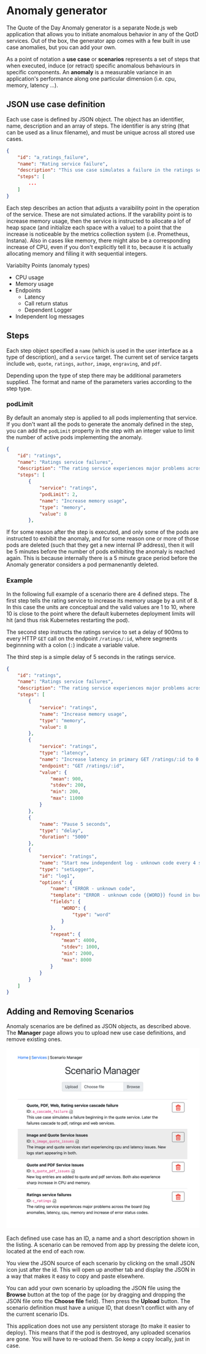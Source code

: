 # Anomaly generator

The Quote of the Day Anomaly generator is a separate Node.js web application that allows you to initiate anomalous behavior in any of the QotD services. Out of the box, the generator app comes with a few built in use case anomalies, but you can add your own.

As a point of notation a **use case** or **scenarios** represents a set of steps that when executed, induce (or retract) specific anomalous behaviours in specific components.  An **anomaly** is a measurable variance in an application's performance along one particular dimension (i.e. cpu, memory, latency ...).

## JSON use case definition

Each use case is defined by JSON object.  The object has an identifier, name, description and an array of steps.  The identifier is any string (that can be used as a linux filename), and must be unique across all stored use cases.

```JSON
{
    "id": "a_ratings_failure",
    "name": "Rating service failure",
    "description": "This use case simulates a failure in the ratings service.",
    "steps": [
        ...
    ]
}
```

Each step describes an action that adjusts a varaibility point in the operation of the service.  These are not simulated actions.  If the varability point is to increase memory usage, then the service is instructed to allocate a lof of heap space (and initialize each space with a value) to a point that the increase is noticeable by the metrics collection system (i.e. Prometheus, Instana).  Also in cases like memory, there might also be a corresponding increase of CPU, even if you don't explicitly tell it to, because it is actually allocating memory and filling it with sequential integers.

Variabilty Points (anomaly types)

- CPU usage
- Memory usage
- Endpoints
  - Latency
  - Call return status
  - Dependent Logger
- Independent log messages

## Steps

Each step object specified a `name` (which is used in the user interface as a type of description), and a `service` target.  The current set of service targets include `web`, `quote`, `ratings`, `author`, `image`, `engraving`, and `pdf`.  

Depending upon the type of step there may be additional parameters supplied.  The format and name of the parameters varies according to the step type.

### podLimit

By default an anomaly step is applied to all pods implementing that service.  If you don't want all the pods to generate the anomaly defined in the step, you can add the `podLimit` property in the step with an integer value to limit the number of active pods implementing the anomaly.

```JSON
{
    "id": "ratings",
    "name": "Ratings service failures",
    "description": "The rating service experiences major problems across the board (log anomalies, latency, cpu, memory and increase of error status codes.",
    "steps": [
        {
            "service": "ratings",
            "podLimit": 2,
            "name": "Increase memory usage",
            "type": "memory",
            "value": 8
        },
```

If for some reason after the step is executed, and only some of the pods are instructed to exhibit the anomaly, and for some reason one or more of those pods are deleted (such that they get a new internal IP address), then it will be 5 minutes before the number of pods exhibiting the anomaly is reached again.  This is because internally there is a 5 minute grace period before the Anomaly generator considers a pod permanenantly deleted. 

### Example

In the following full example of a scenario there are 4 defined steps.  The first step tells the rating service to increase its memory usage by a unit of 8.  In this case the units are conceptual and the valid values are 1 to 10, where 10 is close to the point where the default kubernetes deployment limits will hit (and thus risk Kubernetes restarting the pod).

The second step instructs the ratings service to set a delay of 900ms to every HTTP `GET` call on the endpoint `/ratings/:id`, where segments beginnning with a colon (`:`) indicate a variable value.  

The third step is a simple delay of 5 seconds in the ratings service.


```JSON
{
    "id": "ratings",
    "name": "Ratings service failures",
    "description": "The rating service experiences major problems across the board (log anomalies, latency, cpu, memory and increase of error status codes.",
    "steps": [
        {
            "service": "ratings",
            "name": "Increase memory usage",
            "type": "memory",
            "value": 8
        },
        {
            "service": "ratings",
            "type": "latency",
            "name": "Increase latency in primary GET /ratings/:id to 0.9 seconds",
            "endpoint": "GET /ratings/:id",
            "value": {
                "mean": 900,
                "stdev": 200,
                "min": 200,
                "max": 11000
            }
        },
        {
            "name": "Pause 5 seconds",
            "type": "delay",
            "duration": "5000"
        },
        {
            "service": "ratings",
            "name": "Start new independent log - unknown code every 4 seconds in quote service",
            "type": "setLogger",
            "id": "log1",
            "options": {
                "name": "ERROR - unknown code",
                "template": "ERROR - unknown code {{WORD}} found in bucket.",
                "fields": {
                    "WORD": {
                        "type": "word"
                    }
                },
                "repeat": {
                    "mean": 4000,
                    "stdev": 1000,
                    "min": 2000,
                    "max": 8000
                }
            }
        }
    ]
}
```

## Adding and Removing Scenarios

Anomaly scenarios are be defined as JSON objects, as described above.  The **Manager** page allows you to upload new use case definitions, and remove existing ones.

![Script Manager](images/script_manager.png)

Each defined use case has an ID, a name and a short description shown in the listing.  A scenario can be removed from app by pressing the delete icon, located at the end of each row.

You view the JSON source of each scenario by clicking on the small JSON icon just after the id.  This will open up another tab and display the JSON in a way that makes it easy to copy and paste elsewhere.

You can add your own scenario by uploading the JSON file using the **Browse** button at the top of the page (or by dragging and dropping the JSON file onto the **Choose file** field).  Then press the **Upload** button.  The scenario definition must have a unique ID, that doesn't conflict with any of the current scenario IDs.

This application does not use any persistent storage (to make it easier to deploy). This means that if the pod is destroyed, any uploaded scenarios are gone.  You will have to re-uoload them. So keep a copy locally, just in case.




